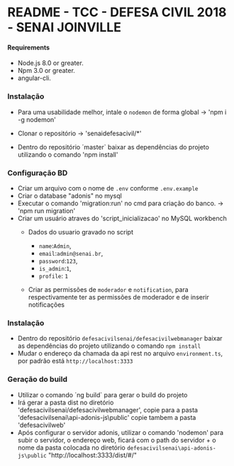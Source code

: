 # README - TCC - DEFESA CIVIL 2018 - SENAI JOINVILLE #

#### Requirements ####

* Node.js 8.0 or greater.
* Npm 3.0 or greater.
* angular-cli.

### Instalação ###

* Para uma usabilidade melhor, intale o `nodemon` de forma global -> 'npm i -g nodemon'

* Clonar o repositório -> 'senaidefesacivil/*'
* Dentro do repositório ´master` baixar as dependências do projeto utilizando o comando 'npm install'


### Configuração BD ###

* Criar um arquivo com o nome de `.env` conforme `.env.example`
* Criar o database "adonis" no mysql
* Executar o comando 'migration:run' no cmd para criação do banco. -> 'npm run migration'
* Criar um usuário atraves do 'script_inicializacao' no MySQL workbench 
	* Dados do usuario gravado no script
		* `name`:`Admin`,
		* `email`:`admin@senai.br`,
		* `password`:`123`,
		* `is_admin`:`1`,
		* `profile`: `1`
	
	* Criar as permissões de `moderador` e `notification`, para respectivamente ter as permissões de moderador e de inserir notificações

### Instalação ###

* Dentro do repositório `defesacivilsenai/defesacivilwebmanager` baixar as dependências do projeto utilizando o comando `npm install`
* Mudar o endereço da chamada da api rest no arquivo `environment.ts`, por padrão está `http://localhost:3333`

### Geração do build ###

* Utilizar o comando ´ng build` para gerar o build do projeto
* Irá gerar a pasta dist no diretório 'defesacivilsenai/defesacivilwebmanager', 
	copie para a pasta 'defesacivilsenai\api-adonis-js\public'
	copie tambem a pasta 'defesacivilweb'
* Após configurar o servidor adonis, utilizar o comando 'nodemon' para subir o servidor, o endereço web, ficará com o path do servidor + o nome da pasta colocada no diretório `defesacivilsenai\api-adonis-js\public`
	"http://localhost:3333/dist/#/"

